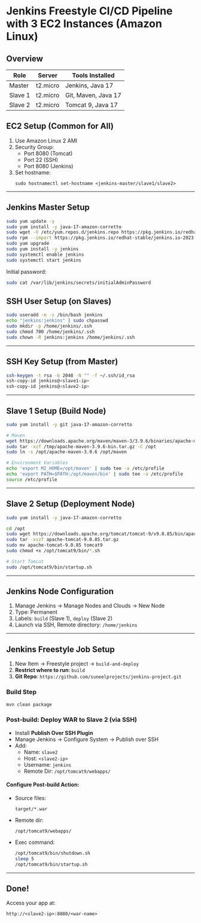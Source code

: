 # Jenkins Freestyle CI/CD Pipeline with 3 EC2 Instances (Amazon Linux)

## Overview

| Role     | Server | Tools Installed                     |
|----------|--------|-------------------------------------|
| Master   | t2.micro | Jenkins, Java 17                  |
| Slave 1  | t2.micro | Git, Maven, Java 17               |
| Slave 2  | t2.micro | Tomcat 9, Java 17                 |

## EC2 Setup (Common for All)

1. Use Amazon Linux 2 AMI
2. Security Group:
   - Port 8080 (Tomcat)
   - Port 22 (SSH)
   - Port 8080 (Jenkins)
3. Set hostname:
   ```
   sudo hostnamectl set-hostname <jenkins-master/slave1/slave2>
   ```

---

## Jenkins Master Setup

```bash
sudo yum update -y
sudo yum install -y java-17-amazon-corretto
sudo wget -O /etc/yum.repos.d/jenkins.repo https://pkg.jenkins.io/redhat-stable/jenkins.repo
sudo rpm --import https://pkg.jenkins.io/redhat-stable/jenkins.io-2023.key
sudo yum upgrade
sudo yum install -y jenkins
sudo systemctl enable jenkins
sudo systemctl start jenkins
```

Initial password:
```bash
sudo cat /var/lib/jenkins/secrets/initialAdminPassword
```

## SSH User Setup (on Slaves)

```bash
sudo useradd -m -s /bin/bash jenkins
echo "jenkins:jenkins" | sudo chpasswd
sudo mkdir -p /home/jenkins/.ssh
sudo chmod 700 /home/jenkins/.ssh
sudo chown -R jenkins:jenkins /home/jenkins/.ssh
```

---

## SSH Key Setup (from Master)

```bash
ssh-keygen -t rsa -b 2048 -N "" -f ~/.ssh/id_rsa
ssh-copy-id jenkins@<slave1-ip>
ssh-copy-id jenkins@<slave2-ip>
```

---

## Slave 1 Setup (Build Node)

```bash
sudo yum install -y git java-17-amazon-corretto

# Maven
wget https://downloads.apache.org/maven/maven-3/3.9.6/binaries/apache-maven-3.9.6-bin.tar.gz -P /tmp
sudo tar -xzf /tmp/apache-maven-3.9.6-bin.tar.gz -C /opt
sudo ln -s /opt/apache-maven-3.9.6 /opt/maven

# Environment Variables
echo 'export M2_HOME=/opt/maven' | sudo tee -a /etc/profile
echo 'export PATH=$PATH:/opt/maven/bin' | sudo tee -a /etc/profile
source /etc/profile
```

---

## Slave 2 Setup (Deployment Node)

```bash
sudo yum install -y java-17-amazon-corretto

cd /opt
sudo wget https://downloads.apache.org/tomcat/tomcat-9/v9.0.85/bin/apache-tomcat-9.0.85.tar.gz
sudo tar -xvzf apache-tomcat-9.0.85.tar.gz
sudo mv apache-tomcat-9.0.85 tomcat9
sudo chmod +x /opt/tomcat9/bin/*.sh

# Start Tomcat
sudo /opt/tomcat9/bin/startup.sh
```

---

## Jenkins Node Configuration

1. Manage Jenkins → Manage Nodes and Clouds → New Node
2. Type: Permanent
3. Labels: `build` (Slave 1), `deploy` (Slave 2)
4. Launch via SSH, Remote directory: `/home/jenkins`

---

## Jenkins Freestyle Job Setup

1. New Item → Freestyle project → `build-and-deploy`
2. **Restrict where to run**: `build`
3. **Git Repo**: `https://github.com/suneelprojects/jenkins-project.git`

### Build Step

```bash
mvn clean package
```

### Post-build: Deploy WAR to Slave 2 (via SSH)

- Install **Publish Over SSH Plugin**
- Manage Jenkins → Configure System → Publish over SSH
- Add:
  - Name: `slave2`
  - Host: `<slave2-ip>`
  - Username: `jenkins`
  - Remote Dir: `/opt/tomcat9/webapps/`

#### Configure Post-build Action:

- Source files:
  ```
  target/*.war
  ```
- Remote dir:
  ```
  /opt/tomcat9/webapps/
  ```
- Exec command:
  ```bash
  /opt/tomcat9/bin/shutdown.sh
  sleep 5
  /opt/tomcat9/bin/startup.sh
  ```

---

## Done!

Access your app at:
```
http://<slave2-ip>:8080/<war-name>
```
